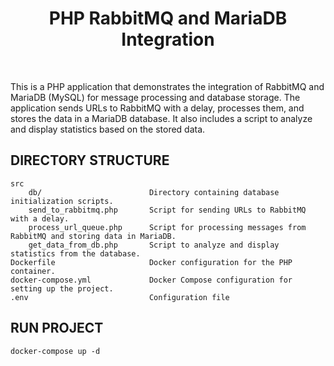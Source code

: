 <p align="center">
    <h1 align="center">PHP RabbitMQ and MariaDB Integration</h1>
    <br>
</p>

This is a PHP application that demonstrates the integration of RabbitMQ and MariaDB (MySQL) for message processing and database storage. The application sends URLs to RabbitMQ with a delay, processes them, and stores the data in a MariaDB database. It also includes a script to analyze and display statistics based on the stored data.

DIRECTORY STRUCTURE
-------------------

```
src
    db/                        Directory containing database initialization scripts.
    send_to_rabbitmq.php       Script for sending URLs to RabbitMQ with a delay.
    process_url_queue.php      Script for processing messages from RabbitMQ and storing data in MariaDB.
    get_data_from_db.php       Script to analyze and display statistics from the database.
Dockerfile                     Docker configuration for the PHP container.
docker-compose.yml             Docker Compose configuration for setting up the project.
.env                           Configuration file

```


RUN PROJECT
-------------------

```
docker-compose up -d
```